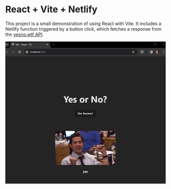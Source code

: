 # React + Vite + Netlify

This project is a small demonstration of using React with Vite. It includes a Netlify function triggered by a button click, which fetches a response from the [yesno.wtf API](https://yesno.wtf/).

![Kuva1][Kuva1]

[Kuva1]: yesno.png

